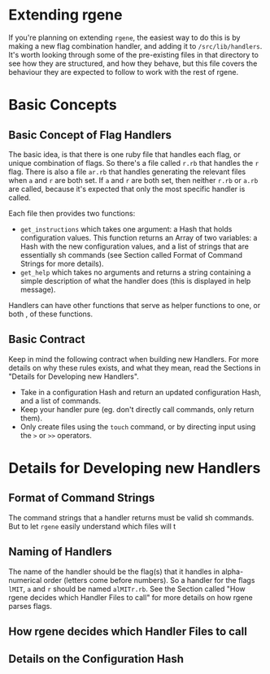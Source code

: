 # Extending rgene

If you're planning on extending `rgene`, the easiest way to do this is by making
a new flag combination handler, and adding it to `/src/lib/handlers`. It's worth
looking through some of the pre-existing files in that directory to see how they
are structured, and how they behave, but this file covers the behaviour they are
expected to follow to work with the rest of rgene.

# Basic Concepts

## Basic Concept of Flag Handlers

The basic idea, is that there is one ruby file that handles each flag, or unique
combination of flags. So there's a file called `r.rb` that handles the `r` flag.
There is also a file `ar.rb` that handles generating the relevant files when `a`
and `r` are both set. If `a` and `r` are both set, then neither `r.rb` or `a.rb`
are called, because it's expected that only the most specific handler is called.

Each file then provides two functions:

  - `get_instructions` which takes one argument: a Hash that holds configuration
    values. This function returns an Array of two variables: a Hash with the new
    configuration values, and a list of strings that are essentially sh commands
    (see Section called Format of Command Strings for more details).
  - `get_help` which takes no arguments and returns a string containing a simple
    description of what the handler does (this is displayed in help message).

Handlers can have other functions that serve as helper functions to one, or both
, of these functions.

## Basic Contract

Keep in mind the following contract when building new Handlers. For more details
on why these rules exists, and what they mean, read the Sections in "Details for
Developing new Handlers".

  - Take in a configuration Hash and return an updated configuration Hash, and a
    list of commands.
  - Keep your handler pure (eg. don't directly call commands, only return them).
  - Only create files using the `touch` command, or by directing input using the
    `>` or `>>` operators.

# Details for Developing new Handlers

## Format of Command Strings

The command strings that a handler returns must be valid sh commands. But to let
`rgene` easily understand which files will t

## Naming of Handlers

The name of the handler should be the flag(s) that it handles in alpha-numerical
order (letters come before numbers). So a handler for the flags `lMIT`,  `a` and
`r` should be named `alMITr.rb`. See the Section called "How rgene decides which
Handler Files to call" for more details on how rgene parses flags.

## How rgene decides which Handler Files to call



## Details on the Configuration Hash
